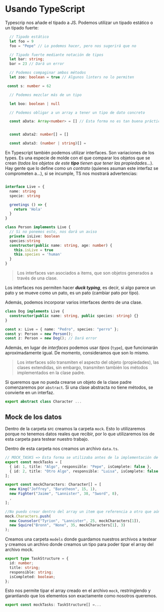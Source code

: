 # Usando TypeScript

Typescrip nos añade el tipado a JS. Podemos utilizar un tipado estático o un tipado fuerte:

```typescript
  // Tipado estático
  let foo = 9
  foo = "Pepe" // Lo podemos hacer, pero nos sugerirá que no

  // Tipado fuerte mediante notación de tipos
  let bar: string;
  bar = 23 // Dará un error

  // Podemos compaginar ambos métodos
  let zoo: boolean = true // Algunos linters no lo permiten

 const s: number = 62

  // Podemos mezclar más de un tipo

  let boo: boolean | null

  // Podemos obligar a un array a tener un tipo de dato concreto

  const aData: Array<number> = [] // Esta forma no es tan buena práctica y algunos linters no la cogen.


  const aData2: number[] = []

  const aData3: (number | string)[] =
```

<!-- Vamos a convertir un archivo de JS a un archivo de TS:

**Archivo JS**

```javascript
class Person {
  // Se pueden declarar aquí las propiedades
  name;
  age;
  #isLive; // La almohadilla indica que la propiedad es privada
  constructor(name, age) {
    this.name = name;
    this.age = age;
    this.#isLive = true;
  }

  // Al usarlo dentro de "class", automáticamente crea la función en el objeto prototipo de la función Person

  greetings() {
    console.log(`Hola, soy ${this.name}`);
  }
}
```


```typescript

class Person {
    name;
  age;
  private isLive;
  constructor(public name: string, age: number) {
    this.name = name;
    this.age = age;
    this.#isLive = true;
  }

  // Al usarlo dentro de "class", automáticamente crea la función en el objeto prototipo de la función Person

  greetings() {
    console.log(`Hola, soy ${this.name}`);
  }
}

class Student extends PersonClass {


  constructor (name:string, age:number, course: string){
    super
  }
} -->

En Typescript también podemos utilizar interfaces. Son variaciones de los types. Es una especie de molde con el que comparar los objetos que se crean (_todos los objetos de este **tipo** tienen que tener las propiedades..._). Hay gente que lo define como un _contrato_ (quienes asuman este interfaz se comprometen a...), si se incumple, TS nos mostrará advertencias:

```typescript

interface Live = {
  name: string
  specie: string

  greetings () => {
    return 'Hola'
  }
}

class Person implements Live {
  // Si no ponemos esto, nos dará un aviso
  private isLive: boolean
  species:string
  constructor(public name: string, age: number) {
    this.isLive = true
    this.species = 'human'
  }
}
```

> Los interfaces van asociados a items, que son objetos generados a través de una clase.

Los interfaces nos permiten hacer **_duck typing_**, es decir, si algo parece un pato y se mueve como un pato, es un pato (cambiar pato por tipo).

Además, podemos incorporar varios interfaces dentro de una clase.

```typescript
class Dog implements Live {
  constructor(public name: string, public species: string) {}
}

const x: Live = { name: "Pedro", species: "perro" };
const y: Person = new Person();
const z: Person = new Dog(); // Dará error
```

Además, en lugar de _interfaces_ podemos usar _tipos_ (`type`), que funcionarán aproximadamente igual. De momento, consideramos que son lo mismo.

> Los interfaces sólo transmiten el aspecto del objeto (propiedades), las clases extendidas, sin embargo, transmiten también los métodos implementados en la clase padre.

Si queremos que no pueda crearse un objeto de la clase padre comenzaremos por `abstract`. Si una clase abstracta no tiene métodos, se convierte en un interfaz.

```typescript
export abstract class Character ...
```

## Mock de los datos

Dentro de la carpeta src creamos la carpeta `mock`. Esto lo utilizaremos porque no tenemos datos reales que recibir, por lo que utilizaremos los de esta carpeta para testear nuestro trabajo.

Dentro de esta carpeta nos creamos un archivo `data.ts`.

```typescript
// MOCK_TASKS => Esta forma se utilizaba antes de la implementación de const para señalizar var que no debían cambiar.
export const mockTasks = [
  { id: 1, title: "Algo", responsible: "Pepe", isComplete: false },
  { id: 2, title: "Otro Algo", responsible: "Luisa", isComplete: false },
];

export const mockCharacters: Character[] = [
  new King("Joffrey", "Baratheon", 15, 1),
  new Fighter("Jaime", "Lannister", 38, "Sword", 8),
  ,
];

//No puedo crear dentro del array un item que referencia a otro que aún no ha sido creado, por lo que lo hacemos desde fuera.
mock.Characters.push(
  new Counselor("Tyrion", "Lannister", 25, mockCharacters[1]),
  new Squire("Bronn", "None", 35, mockCharacters[1], 3)
);
```

Creamos una carpeta `models` donde guardamos nuestros archivos a testear y creamos un archivo donde creamos un tipo para poder tipar el array del archivo mock.

```typescript
export type TaskStructure = {
  id: number;
  title: string;
  responsible: string;
  isCompleted: boolean;
};
```

Esto nos permite tipar el array creado en el archivo `mock`, restringiendo y garantiando que los elementos son exactamente como nosotros queremos.

```typescript
export const mockTasks: TaskStructure[] =...
```
